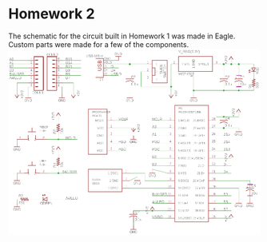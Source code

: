 # Homework 2
The schematic for the circuit built in Homework 1 was made in Eagle. Custom parts were made for a few of the components.
![image](schematic.png)

